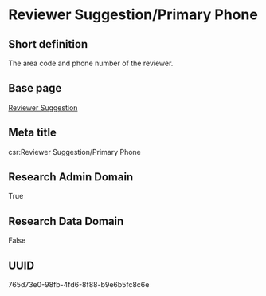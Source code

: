 # Reviewer Suggestion/Primary Phone
## Short definition
The area code and phone number of the reviewer.
## Base page
[Reviewer Suggestion](../../Objects/Reviewer%20Suggestion.md)
## Meta title
csr:Reviewer Suggestion/Primary Phone
## Research Admin Domain
True
## Research Data Domain
False
## UUID
765d73e0-98fb-4fd6-8f88-b9e6b5fc8c6e
